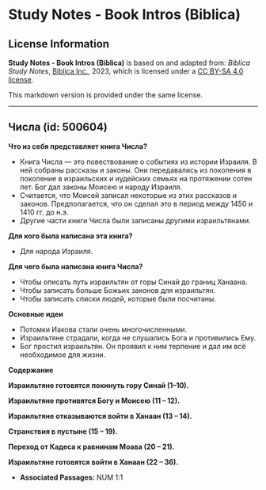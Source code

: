 # Study Notes - Book Intros (Biblica)

## License Information

**Study Notes - Book Intros (Biblica)** is based on and adapted from: _Biblica Study Notes_, [Biblica Inc.](https://www.biblica.com/), 2023, which is licensed under a [CC BY-SA 4.0 license](https://creativecommons.org/licenses/by-sa/4.0/legalcode.en).

This markdown version is provided under the same license.



--------------------------------

## Числа (id: 500604)

**Что из себя представляет книга Числа?**

* Книга Числа — это повествование о событиях из истории Израиля. В ней собраны рассказы и законы. Они передавались из поколения в поколение в израильских и иудейских семьях на протяжении сотен лет. Бог дал законы Моисею и народу Израиля.
* Считается, что Моисей записал некоторые из этих рассказов и законов. Предполагается, что он сделал это в период между 1450 и 1410 гг. до н.э.
* Другие части книги Числа были записаны другими израильтянами.

**Для кого была написана эта книга?**

* Для народа Израиля.

**Для чего была написана книга Числа?**

* Чтобы описать путь израильтян от горы Синай до границ Ханаана.
* Чтобы записать больше Божьих законов для израильтян.
* Чтобы записать списки людей, которые были посчитаны.

**Основные идеи**

* Потомки Иакова стали очень многочисленными.
* Израильтяне страдали, когда не слушались Бога и противились Ему.
* Бог простил израильтян. Он проявил к ним терпение и дал им всё необходимое для жизни.

**Содержание**

**Израильтяне готовятся покинуть гору Синай (1–10\).**

**Израильтяне противятся Богу и Моисею (11 – 12\).**

**Израильтяне отказываются войти в Ханаан (13 – 14\).**

**Странствия в пустыне (15 – 19\).**

**Переход от Кадеса к равнинам Моава (20 – 21\).**

**Израильтяне готовятся войти в Ханаан (22 – 36\).**

* **Associated Passages:** NUM 1:1

